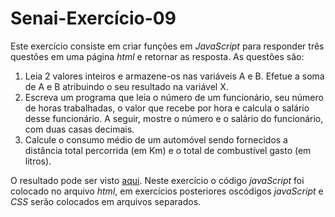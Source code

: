 # Senai-Exercício-09

Este exercício consiste em criar funções em *JavaScript* para responder três questões em uma página *html* e retornar as resposta.
As questões são:

  1) Leia 2 valores inteiros e armazene-os nas variáveis A e B. Efetue a soma de A e B atribuindo o seu resultado na variável X.
  2) Escreva um programa que leia o número de um funcionário, seu número de horas trabalhadas, o valor que recebe por hora e calcula o salário desse funcionário. A seguir, mostre 
     o número e o salário do funcionário, com duas casas decimais.
  3) Calcule o consumo médio de um automóvel sendo fornecidos a distância total percorrida (em Km) e o total de combustível gasto (em litros).

O resultado pode ser visto [aqui](https://andreibuslik.github.io/Senai-Exercicio-09/). Neste exercício o código *javaScript* foi colocado no arquivo *html*, em exercícios posteriores oscódigos *javaScript* e *CSS* serão colocados em arquivos separados.
